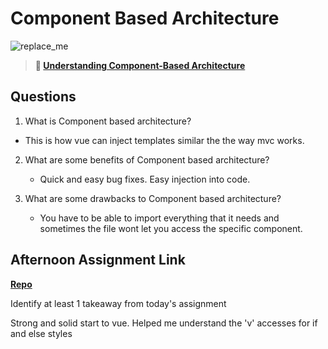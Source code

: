 # Component Based Architecture

![replace_me](https://codeworks.blob.core.windows.net/public/assets/img/illustrations/placeholder.svg)

> **📖 [Understanding Component-Based Architecture](https://codeworksacademy.com/fs-student-guide/resources/wk6/01-Component-Based-Architecture)**

## Questions

1. What is Component based architecture?
- This is how vue can inject templates similar the the way mvc works. 

2. What are some benefits of Component based architecture?
    - Quick and easy bug fixes. Easy injection into code. 

3. What are some drawbacks to Component based architecture?
    - You have to be able to import everything that it needs and sometimes the file wont let you access the specific component. 

## Afternoon Assignment Link

**[Repo](https://github.com/ThomF/vue-playground)**

Identify at least 1 takeaway from today's assignment

Strong and solid start to vue. Helped me understand the 'v' accesses for if and else styles
